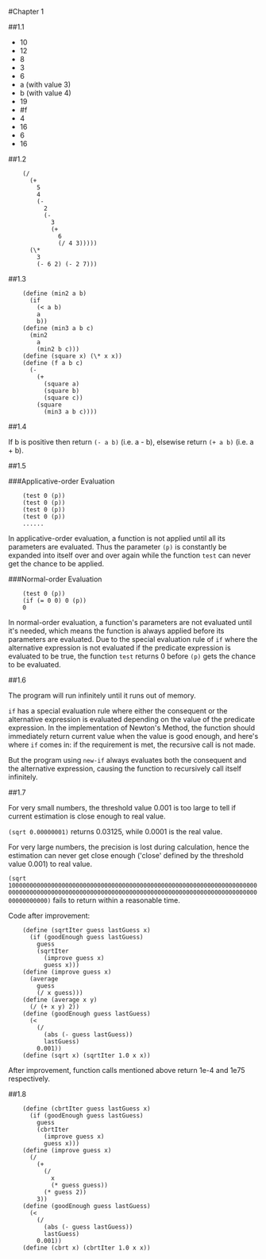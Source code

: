 #Chapter 1

##1.1

* 10
* 12
* 8
* 3
* 6
* a (with value 3)
* b (with value 4)
* 19
* #f
* 4
* 16
* 6
* 16

##1.2

        (/
          (+
            5
            4
            (-
              2
              (-
                3
                (+
                  6
                  (/ 4 3)))))
          (\*
            3
            (- 6 2) (- 2 7)))

##1.3

        (define (min2 a b)
          (if
            (< a b)
            a
            b))
        (define (min3 a b c)
          (min2
            a
            (min2 b c)))
        (define (square x) (\* x x))
        (define (f a b c)
          (-
            (+
              (square a)
              (square b)
              (square c))
            (square
              (min3 a b c))))

##1.4

If b is positive then return `(- a b)` (i.e.
 a - b), elsewise return `(+ a b)` (i.e. a + b).

##1.5

###Applicative-order Evaluation

        (test 0 (p))
        (test 0 (p))
        (test 0 (p))
        (test 0 (p))
        ......

In applicative-order evaluation, a function is not
 applied until all its parameters are evaluated. Thus the
 parameter `(p)` is constantly be expanded into itself
 over and over again while the function `test` can never
 get the chance to be applied. 

###Normal-order Evaluation

        (test 0 (p))
        (if (= 0 0) 0 (p))
        0

In normal-order evaluation, a function's parameters are
 not evaluated until it's needed, which means the function
 is always applied before its parameters are evaluated.
 Due to the special evaluation rule of `if` where the
 alternative expression is not evaluated if the
 predicate expression is evaluated to be true, the function
 `test` returns 0 before `(p)` gets the chance to be
 evaluated.

##1.6

The program will run infinitely until it runs out of memory.

`if` has a special evaluation rule where either the consequent or
 the alternative expression is evaluated depending on the value
 of the predicate expression. In the implementation of Newton's
 Method, the function should immediately return current value when
 the value is good enough, and here's where `if` comes in: if the
 requirement is met, the recursive call is not made.
 
 But the program using `new-if` always evaluates both the consequent
 and the alternative expression, causing the function to recursively
 call itself infinitely.

##1.7

For very small numbers, the threshold value 0.001 is too large to tell
 if current estimation is close enough to real value.

`(sqrt 0.00000001)` returns 0.03125, while 0.0001 is the real value.

For very large numbers, the precision is lost during calculation,
 hence the estimation can never get close enough ('close' defined by
 the threshold value 0.001) to real value.

`(sqrt 1000000000000000000000000000000000000000000000000000000000000000000000000000000000000000000000000000000000000000000000000000000000000000000000000000000)`
 fails to return within a reasonable time.

Code after improvement:

        (define (sqrtIter guess lastGuess x)
          (if (goodEnough guess lastGuess)
            guess
            (sqrtIter
              (improve guess x)
              guess x)))
        (define (improve guess x)
          (average
            guess
            (/ x guess)))
        (define (average x y)
          (/ (+ x y) 2))
        (define (goodEnough guess lastGuess)
          (<
            (/
              (abs (- guess lastGuess))
              lastGuess)
            0.001))
        (define (sqrt x) (sqrtIter 1.0 x x))

After improvement, function calls mentioned above return
 1e-4 and 1e75 respectively.

##1.8

        (define (cbrtIter guess lastGuess x)
          (if (goodEnough guess lastGuess)
            guess
            (cbrtIter
              (improve guess x)
              guess x)))
        (define (improve guess x)
          (/
            (+
              (/
                x
                (* guess guess))
              (* guess 2))
            3))
        (define (goodEnough guess lastGuess)
          (<
            (/
              (abs (- guess lastGuess))
              lastGuess)
            0.001))
        (define (cbrt x) (cbrtIter 1.0 x x))

